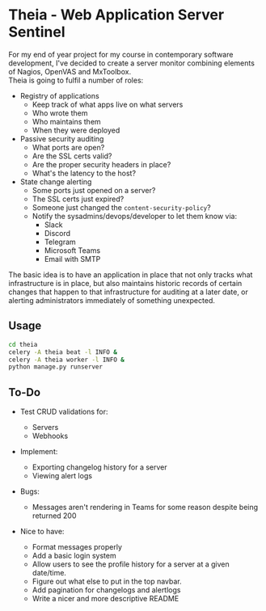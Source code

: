 # Theia - Web Application Server Sentinel  

For my end of year project for my course in contemporary software development, I've decided to create a server monitor combining elements of Nagios, OpenVAS and MxToolbox.  
Theia is going to fulfil a number of roles:
- Registry of applications  
    - Keep track of what apps live on what servers
    - Who wrote them
    - Who maintains them
    - When they were deployed
- Passive security auditing
    - What ports are open?
    - Are the SSL certs valid?
    - Are the proper security headers in place?
    - What's the latency to the host?
- State change alerting
    - Some ports just opened on a server?
    - The SSL certs just expired?
    - Someone just changed the `content-security-policy`?
    - Notify the sysadmins/devops/developer to let them know via:
        - Slack
        - Discord
        - Telegram
        - Microsoft Teams
        - Email with SMTP

The basic idea is to have an application in place that not only tracks what infrastructure is in place, but also maintains historic records of certain changes that happen to that infrastructure for auditing at a later date, or alerting administrators immediately of something unexpected.

## Usage
```bash
cd theia
celery -A theia beat -l INFO &
celery -A theia worker -l INFO &
python manage.py runserver
```  
  
## To-Do  
- Test CRUD validations for:  
    - Servers  
    - Webhooks  

- Implement:  
    - Exporting changelog history for a server  
    - Viewing alert logs  
  
- Bugs:  
    - Messages aren't rendering in Teams for some reason despite being returned 200  
  
- Nice to have:  
    - Format messages properly  
    - Add a basic login system  
    - Allow users to see the profile history for a server at a given date/time.  
    - Figure out what else to put in the top navbar.  
    - Add pagination for changelogs and alertlogs  
    - Write a nicer and more descriptive README

